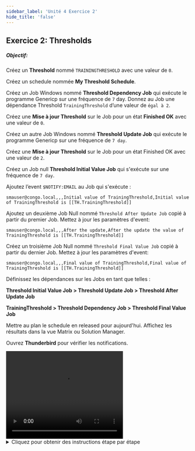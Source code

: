 ```yaml
---
sidebar_label: 'Unité 4 Exercice 2'
hide_title: 'false'
---
```


## Exercice 2: Thresholds

##### Objectif:

Créez un **Threshold** nommé ```TRAININGTHRESHOLD``` avec une valeur de ```0```.

Créez un schedule nommée **My Threshold Schedule**.

Créez un Job Windows nommé **Threshold Dependency Job** qui exécute le programme Genericp sur une fréquence de ```7``` day. Donnez au Job une dépendance Threshold ```TrainingThreshold``` d’une valeur de ```égal à 2```.

Créez une **Mise à jour Threshold** sur le Job pour un état **Finished OK** avec une valeur de ```0```.

Créez un autre Job Windows nommé **Threshold Update Job** qui exécute le programme Genericp sur une fréquence de ```7 day```.

Créez une **Mise à jour Threshold** sur le Job pour un état Finished OK avec une valeur de ```2```.

Créez un Job null **Threshold Initial Value Job** qui s'exécute sur une fréquence de ```7 day```.


Ajoutez l’event ```$NOTIFY:EMAIL``` au Job qui s'exécute :

```
smauser@congo.local,,,Initial value of TrainingThreshold,Initial value of TrainingThreshold is [[TH.TrainingThreshold]]
```

Ajoutez un deuxième Job Null nommé ```Threshold After Update Job``` copié à partir du premier Job. Mettez à jour les paramètres d'event:

```
smauser@congo.local,,,After the update,After the update the value of TrainingThreshold is [[TH.TrainingThreshold]]
```

Créez un troisième Job Null nommé ```Threshold Final Value Job``` copié à partir du dernier Job. Mettez à jour les paramètres d'event:

```
smauser@congo.local,,,Final value of TrainingThreshold,Final value of TrainingThreshold is [[TH.TrainingThreshold]]
```

Définissez les dépendances sur les Jobs en tant que telles :

**Threshold Initial Value Job > Threshold Update Job > Threshold After Update Job**

**TrainingThreshold > Threshold Dependency Job > Threshold Final Value Job**

Mettre au plan le schedule en released pour aujourd'hui. Affichez les résultats dans la vue Matrix ou Solution Manager.

Ouvrez **Thunderbird** pour vérifier les notifications.

<div>
<video width="320" height="240" controls>
  <source src="videobasic/U4E2.mp4" type="video/mp4"></source>
Your browser does not support the video tag.
</video>
</div>

<details>

<summary>Cliquez pour obtenir des instructions étape par étape</summary>

1. Créez le Threshold.
    * Sous la rubrique Administration, double-cliquez sur **Thresholds**.
    * Cliquez sur le bouton **Ajouter** dans la barre d'outils Threshold.
    * Dans la zone de texte Nom, tapez ```TrainingThreshold```, saisissez de la documentation et dans la zone de texte Threshold, entrez la valeur ```0```.
    * Cliquez sur le bouton **Sauvegarder** dans la barre d'outils Threshold. Fermez l'onglet Threshold.
2. Créez le Schedule et les Jobs.
    * Sous la rubrique Administration, double-cliquez sur **Schedule Master**.
    * Cliquez sur le bouton **Ajouter** dans la barre d'outils Schedule Master.
    * Créer un nouveau Schedule appelé ```My Threshold Schedule```.
    * Utilisez ces paramètres pour le Schedule :
        * Du lundi au dimanche sont des jours ouvrés.
        * N'utilisez **PAS** le calendrier Master Holiday.
        * Mise au Plan automatique ```7``` jours à l'avance pour ```1``` jour.
        * Suppression automatique ```7``` Jours en arrière.
    * N'oubliez pas d'ajouter de la **documentation** à votre schedule.
    * Fermez le Schedule Master et ouvrez le Job Master pour ajouter vos Jobs.
    * Sélectionnez **My Threshold Schedule**.
    * Cliquez sur le bouton **Ajouter** dans la barre d'outils Job Master.
    * Ajoutez un nouveau Job nommé ```Threshold Dependency Job``` et exécutez-le comme suit:
        * Programme :  ```Genericp.exe```  à exécuter pendant ```10``` secondes.  
        :::note Remarque
        si vous utilisez Ctrl + F, ne sélectionnez pas une ligne de commande utilisant une propriété de Schedule ou d'instance de Job
        :::
        * Machine : ```SMATraining```
        * Utilisateur : ```SMATRAINING\SMAUSER```
        * La fréquence : ```Example-Mon-Sun-O```
        * N'oubliez pas non plus d'ajouter de la documentation.
3. Créez la dépendance Threshold:
    * Cliquez sur l'onglet **Dépendances**.
    * Cliquez sur l'onglet **Threshold/Resource dépendance**
    * Dans le cadre Threshold/Resource dépendance, cliquez sur le bouton **Ajouter**.
    * Dans la liste déroulante Threshold/Resource, sélectionnez **TrainingThreshold**.
    * Dans la liste déroulante Opérateur, sélectionnez **=** (**symbole égal**).
    * Dans la zone de texte Valeur, saisissez ```2```.
    * Cliquez sur le bouton **OK**.
4. Créer une mise à jour Threshold/Ressource:
    * Cliquez sur l'onglet **Mise à jour Threshold/Resource**.
    * Dans le cadre **Threshold/Resource Update**, cliquez sur le bouton **Ajouter**.
    * Sélectionnez **TrainingThreshold** dans la liste déroulante.
    * Dans la liste déroulante **Statut Job**, sélectionnez **Finished OK**.
    * Dans la zone de texte **Valeur**, saisissez ```0```.
    * Cliquez sur **OK**.
5. Cliquez sur le bouton **Ajouter** dans la barre d'outils **Job Master** pour ajouter un autre Job.
6. Nommez le Job en tant que ```Threshold Update Job```.
    * Programme : ```Genericp.exe``` à exécuter pendant ```10``` secondes.
    * Machine : ```SMATraining```.
    * Utilisateur : ```SMATRAINING\SMAUSER```.
    * Fréquence : ```Example-Mon-Sun-O```.
    * N'oubliez pas non plus d'ajouter de la documentation.
7. Créer une mise à jour Threshold/ ressource:
    * Cliquez sur l'onglet **Mise à jour Threshold/Ressource**.
    * Dans le cadre Mise à jour Threshold/Ressource, cliquez sur le bouton **Ajouter**.
    * Sélectionnez **TrainingThreshold** dans la liste déroulante.
    * Dans la liste déroulante Statut Job, sélectionnez **Finished OK**.
	* Dans la zone de texte Valeur, saisissez ```2```.
8. Ajoutez un Job Null à la planification pour envoyer une notification avec la valeur initiale du Threshold.
    * Cliquez sur le bouton **Ajouter** dans la barre d'outils **Job Master**.
    * Nommez le Job ```Threshold Initial Value Job```. 
    * Fréquence : **Mon-Sun-O**
    * Cliquez sur l'onglet **Events** et cliquez sur le bouton **Ajouter** dans le cadre Events.
    * Sélectionnez le bouton radio **Statut de Job**.
    * Cliquez sur **Suivant**.
    * Sélectionnez **Finished OK** dans la liste déroulante Statut Job.
    * Cliquez sur **Suivant**.
    * Sélectionnez l'event **$NOTIFY:EMAIL** dans la liste déroulante **Modèle d’Event**.
    * Mettez à jour les **paramètres d'events** comme suit:
        * ```smauser@congo.local,,,Initial value of TrainingThreshold,Initial value of TrainingThreshold is [[TH.TrainingThreshold]]```
    * Cliquez sur **Terminer**.
9. Ajoutez un deuxième Job Null au schedule pour envoyer une notification avec la valeur du Threshold après sa mise à jour à ```2```.
    * Assurez-vous que **Threshold Initial Value Job** soit sélectionné.
    * Cliquez sur le bouton **Copie** (quatrième bouton à partir de la droite) dans la barre d'outils Job Master pour copier ce Job.
    * Nommez le nouveau Job ```Threshold After Update Job```.
    * Accédez à l'onglet **Events** et modifiez l'**event** comme suit:
        * ```smauser@congo.local,,,After the update,After the update the value of TrainingThreshold is [[TH.TrainingThreshold]]```
10. Ajoutez un troisième Job Null au schedule pour envoyer une notification avec la valeur finale du Threshold.
    * Assurez-vous que **Threshold After Update Job** soit sélectionné.
    * Cliquez sur le bouton **Copie** (quatrième bouton à partir de la droite) dans la barre d'outils Job Master pour copier ce Job.
    * Nommez le nouveau Job **Threshold Final Value Job**.
    * Accédez à l'onglet **Events** et modifiez l'**event** comme suit :
        * ```smauser@congo.local,,,Final value of TrainingThreshold,Final value of TrainingThreshold is [[TH.TrainingThreshold]]```
11. Fermez le Job Master et le Schedule Master (s'ils sont ouverts).
12.  Ouvrez **Designer Workflow** pour définir les dépendances.
    * Sélectionnez **My Threshold Schedule** dans le cadre Sélectionner Schedule.

<a href="imgbasic/414.png" target="_blank"><img src="imgbasic/414.png" width="500"></img></a>

13. **Mettre au Plan le Schedule** en **Released** pour aujourd'hui.
    * Ouvrez l'une des vues d'opérations (**List** ou **Matrix**) ou utilisez **Solution Manager**.
14. Assurez-vous que **My Threshold Schedule** est terminée (Completed).
15. Ouvrez Thunderbird et vérifiez la boîte de réception.
16. Vous devriez trouver ```3``` nouveaux e-mails. Ouvrez les e-mails et vérifiez le contenu.

</details>
